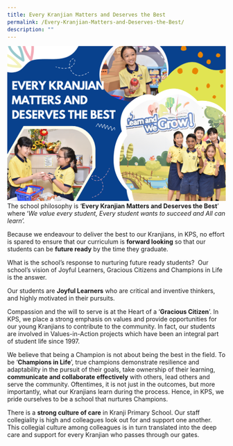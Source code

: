 ```yaml
---
title: Every Kranjian Matters and Deserves the Best
permalink: /Every-Kranjian-Matters-and-Deserves-the-Best/
description: ""
---
```

![](/images/Homepage/Kranjians%20matters_final.png)<br>
The school philosophy is ‘**Every Kranjian Matters and Deserves the Best**’ where ‘*We value every student, Every student wants to succeed  and  All can learn’.*

Because we endeavour to deliver the best to our Kranjians, in KPS, no effort is spared to ensure that our curriculum is **forward looking** so that our students can be **future ready** by the time they graduate. 

What is the school’s response to nurturing future ready students?  Our school’s vision of Joyful Learners, Gracious Citizens and Champions in Life is the answer.

Our students are **Joyful Learners** who are critical and inventive thinkers, and highly motivated in their pursuits. 

Compassion and the will to serve is at the Heart of a ‘**Gracious Citizen**’. In KPS, we place a strong emphasis on values and provide opportunities for our young Kranjians to contribute to the community. In fact, our students are involved in Values-in-Action projects which have been an integral part of student life since 1997.

We believe that being a Champion is not about being the best in the field. To be ‘**Champions in Life**’, true champions demonstrate resilience and adaptability in the pursuit of their goals, take ownership of their learning, **communicate and collaborate effectively** with others, lead others and serve the community. Oftentimes, it is not just in the outcomes, but more importantly, what our Kranjians learn during the process. Hence, in KPS, we pride ourselves to be a school that nurtures Champions.

There is a **strong culture of care** in Kranji Primary School. Our staff collegiality is high and colleagues look out for and support one another. This collegial culture among colleagues is in turn translated into the deep care and support for every Kranjian who passes through our gates.